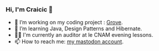 ### Hi, I'm Craicic 👋

- 🔭 I’m working on my coding project : [Grove](https://github.com/craicic/game-library-service).
- 🌱 I’m learning Java, Design Patterns and Hibernate.
- :student:  I'm currently an auditor at le CNAM evening lessons.
- 📫 How to reach me: [my mastodon account](https://mastodon.online/@beastcraft).

<!--
**craicic/craicic** is a ✨ _special_ ✨ repository because its `README.md` (this file) appears on your GitHub profile.

Here are some ideas to get you started:

-->
